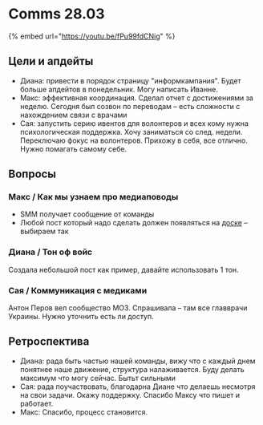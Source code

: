 # Comms 28.03

{% embed url="https://youtu.be/fPu99fdCNig" %}

## Цели и апдейты

* Диана: привести в порядок страницу "информкампания". Будет больше апдейтов в понедельник. Могу написать Иванне.
* Макс: эффективная координация. Сделал отчет с достижениями за неделю. Сегодня был созвон по переводам – есть сложности с нахождением связи с врачами
* Сая: запустить серию ивентов для волонтеров и всех кому нужна психологическая поддержка. Хочу заниматься со след. недели. Переключаю фокус на волонтеров. Прихожу в себя, все отлично. Нужно помагать самому себе.

## Вопросы

### Макс / Как мы узнаем про медиаповоды

* SMM получает сообщение от команды
* Любой пост который надо сделать должен появляться на [доске](https://trello.com/b/xjcCv4vB/%D0%BA%D0%BE%D0%BC%D0%BC%D1%83%D0%BD%D0%B8%D0%BA%D0%B0%D1%86%D0%B8%D0%B8) – выбираем так

### Диана / Тон оф войс 

Создала небольшой пост как пример, давайте использовать 1 тон.

### Сая / Коммуникация с медиками

Антон Перов вел сообщество МОЗ. Спрашивала – там все главврачи Украины. Нужно уточнить есть ли доступ.

## Ретроспектива

* Диана: рада быть частью нашей команды, вижу что с каждый днем понятнее наше движение, структура налаживается. Буду делать максимум что могу сейчас. Бытьт сильными
* Сая: рада поучаствовать, благодарна Диане что делаешь несмотря на свои задачи. Окажу поддержку. Спасибо Максу что пишет и работает.
* Макс: Спасибо, процесс становится.

